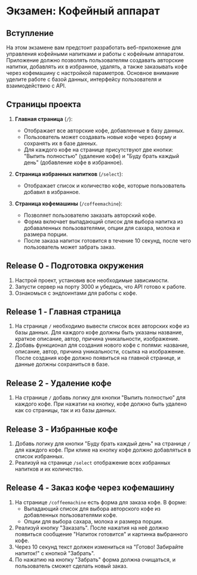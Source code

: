# Экзамен: Кофейный аппарат

## Вступление

На этом экзамене вам предстоит разработать веб-приложение для управления кофейными напитками и работы с кофейным аппаратом. Приложение должно позволять пользователям создавать авторские напитки, добавлять их в избранное, удалять, а также заказывать кофе через кофемашину с настройкой параметров. Основное внимание уделите работе с базой данных, интерфейсу пользователя и взаимодействию с API.

## Страницы проекта

1. **Главная страница** (`/`):

   - Отображает все авторские кофе, добавленные в базу данных.
   - Пользователь может создавать новые кофе через форму и сохранять их в базе данных.
   - Для каждого кофе на странице присутствуют две кнопки: "Выпить полностью" (удаление кофе) и "Буду брать каждый день" (добавление кофе в избранное).

2. **Страница избранных напитков** (`/select`):

   - Отображает список и количество кофе, которые пользователь добавил в избранное.

3. **Страница кофемашины** (`/coffeemachine`):
   - Позволяет пользователю заказать авторский кофе.
   - Форма включает выпадающий список для выбора напитка из добаваленных пользователями, опции для сахара, молока и размера порции.
   - После заказа напиток готовится в течение 10 секунд, после чего пользователь может забрать заказ.

## Release 0 - Подготовка окружения

1. Настрой проект, установив все необходимые зависимости.
2. Запусти сервер на порту 3000 и убедись, что API готово к работе.
3. Ознакомься с эндпоинтами для работы с кофе.

## Release 1 - Главная страница

1. На странице `/` необходимо вывести список всех авторских кофе из базы данных. Для каждого кофе должны быть указаны название, краткое описание, автор, причина уникальности, изображение.
2. Добавь функционал для создания нового кофе с полями: название, описание, автор, причина уникальности, ссылка на изображение. После создания кофе должно появиться на главной странице, и данные должны сохраниться в базе.

## Release 2 - Удаление кофе

1. На странице `/` добавь логику для кнопки "Выпить полностью" для каждого кофе. При нажатии на кнопку, кофе должно быть удалено как со страницы, так и из базы данных.

## Release 3 - Избранные кофе

1. Добавь логику для кнопки "Буду брать каждый день" на странице `/` для каждого кофе. При клике на кнопку кофе должно добавляться в список избранных.
2. Реализуй на странице `/select` отображение всех избранных напитков и их количество.

## Release 4 - Заказ кофе через кофемашину

1. На странице `/coffeemachine` есть форма для заказа кофе. В форме:
   - Выпадающий список для выбора авторского кофе из добавленных пользователями кофе.
   - Опции для выбора сахара, молока и размера порции.
2. Реализуй кнопку "Заказать". После нажатия на неё должно появиться сообщение "Напиток готовится" и картинка выбранного кофе.
3. Через 10 секунд текст должен измениться на "Готово! Забирайте напиток!" с кнопкой "Забрать".
4. По нажатию на кнопку "Забрать" форма должна очищаться, и пользователь сможет сделать новый заказ.
